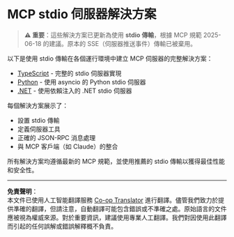 <!--
CO_OP_TRANSLATOR_METADATA:
{
  "original_hash": "e378b47e0361b7a9b0dab7a0306878c8",
  "translation_date": "2025-08-26T19:59:59+00:00",
  "source_file": "03-GettingStarted/05-stdio-server/solution/README.md",
  "language_code": "hk"
}
-->
# MCP stdio 伺服器解決方案

> **⚠️ 重要**：這些解決方案已更新為使用 **stdio 傳輸**，根據 MCP 規範 2025-06-18 的建議。原本的 SSE（伺服器推送事件）傳輸已被棄用。

以下是使用 stdio 傳輸在各個運行環境中建立 MCP 伺服器的完整解決方案：

- [TypeScript](../../../../../03-GettingStarted/05-stdio-server/solution/typescript) - 完整的 stdio 伺服器實現
- [Python](../../../../../03-GettingStarted/05-stdio-server/solution/python) - 使用 asyncio 的 Python stdio 伺服器
- [.NET](../../../../../03-GettingStarted/05-stdio-server/solution/dotnet) - 使用依賴注入的 .NET stdio 伺服器

每個解決方案展示了：
- 設置 stdio 傳輸
- 定義伺服器工具
- 正確的 JSON-RPC 消息處理
- 與 MCP 客戶端（如 Claude）的整合

所有解決方案均遵循最新的 MCP 規範，並使用推薦的 stdio 傳輸以獲得最佳性能和安全性。

---

**免責聲明**：  
本文件已使用人工智能翻譯服務 [Co-op Translator](https://github.com/Azure/co-op-translator) 進行翻譯。儘管我們致力於提供準確的翻譯，但請注意，自動翻譯可能包含錯誤或不準確之處。原始語言的文件應被視為權威來源。對於重要資訊，建議使用專業人工翻譯。我們對因使用此翻譯而引起的任何誤解或錯誤解釋概不負責。